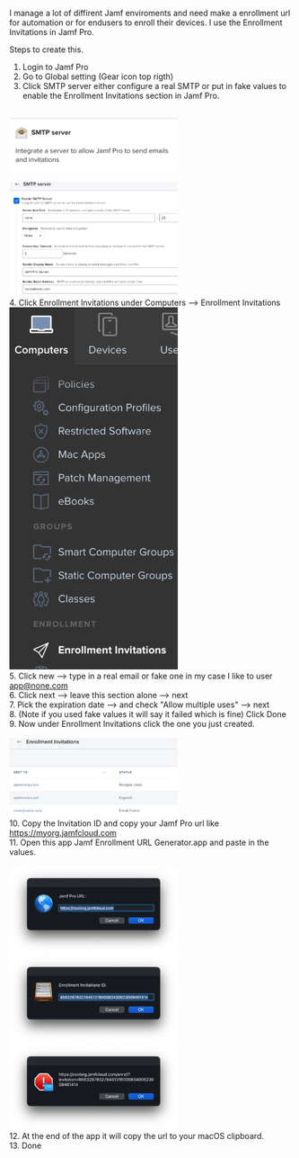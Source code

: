 I manage a lot of diffirent Jamf enviroments and need make a enrollment url for automation or for endusers to enroll their devices.
I use the Enrollment Invitations in Jamf Pro.

Steps to create this.

1. Login to Jamf Pro
2. Go to Global setting (Gear icon top rigth)
3. Click SMTP server either configure a real SMTP or put in fake values to enable the Enrollment Invitations section in Jamf Pro.
<br>
<img
  src="SMTP%20Server%20Icon.png"
  alt="SMTP_Icon"
  title="Optional title"
  style="display: inline-block; margin: 0 auto; max-width: 300px">
  
  <img
  src="SMTP%20Server%20Settings.png"
  alt="SMTP_Settings"
  title="Optional title"
  style="display: inline-block; margin: 0 auto; max-width: 300px">
  <br>
4. Click Enrollment Invitations under Computers --> Enrollment Invitations
<br>
<img
  src="Enrollment%20Invitations%20Location.png"
  alt="EIL"
  title="Optional title"
  style="display: inline-block; margin: 0 auto; max-width: 300px">
  <br>
5. Click new --> type in a real email or fake one in my case I like to user app@none.com   <br>
6. Click next --> leave this section alone --> next   <br>
7. Pick the expiration date --> and check "Allow multiple uses" --> next   <br>
8. (Note if you used fake values it will say it failed which is fine) Click Done   <br>
9. Now under Enrollment Invitations click the one you just created.   <br>
<br>
<img
  src="Enrollment%20Invitations.png"
  alt="EILS"
  title="Optional title"
  style="display: inline-block; margin: 0 auto; max-width: 300px">
  <br>
10. Copy the Invitation ID and copy your Jamf Pro url like https://myorg.jamfcloud.com   <br>
11. Open this app Jamf Enrollment URL Generator.app and paste in the values.   <br>
<br>
<img
  src="P1.png"
  alt="P1"
  title="Optional title"
  style="display: inline-block; margin: 0 auto; max-width: 300px">
  <img
  src="P2.png"
  alt="P2"
  title="Optional title"
  style="display: inline-block; margin: 0 auto; max-width: 300px">
  <img
  src="P3.png"
  alt="P3"
  title="Optional title"
  style="display: inline-block; margin: 0 auto; max-width: 300px">
  <br>
12. At the end of the app it will copy the url to your macOS clipboard.   <br>
13. Done   <br>
